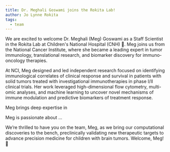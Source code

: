 ```yaml
---
title: Dr. Meghali Goswami joins the Rokita Lab!
author: Jo Lynne Rokita
tags:
  - team
---
```



We are excited to welcome Dr. Meghali (Meg) Goswami as a Staff Scientist in the Rokita Lab at Children's National Hospital (CNH) 🎉.
Meg joins us from the National Cancer Institute, where she became a leading expert in tumor immunology, translational research, and biomarker discovery for immuno-oncology therapies.

At NCI, Meg designed and led independent research focused on identifying immunological correlates of clinical response and survival in patients with solid tumors treated with investigational immunotherapies in phase I/II clinical trials. Her work leveraged high-dimensional flow cytometry, multi-omic analyses, and machine learning to uncover novel mechanisms of immune modulation and predictive biomarkers of treatment response.

Meg brings deep expertise in 

Meg is passionate about ...

We’re thrilled to have you on the team, Meg, as we bring our computational discoveries to the bench, preclinically validating new therapeutic targets to advance precision medicine for children with brain tumors.
Welcome, Meg! 👏
